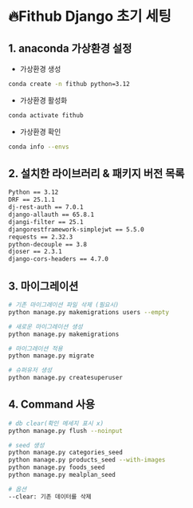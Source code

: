 # 🔥Fithub Django 초기 세팅

## 1. anaconda 가상환경 설정

- 가상환경 생성
```bash
conda create -n fithub python=3.12
```

- 가상환경 활성화
```bash
conda activate fithub
```

- 가상환경 확인
```bash
conda info --envs
```

## 2. 설치한 라이브러리 & 패키지 버전 목록

```bash
Python == 3.12
DRF == 25.1.1
dj-rest-auth == 7.0.1
django-allauth == 65.8.1
djangi-filter == 25.1
djangorestframework-simplejwt == 5.5.0
requests == 2.32.3
python-decouple == 3.8
djoser == 2.3.1
django-cors-headers == 4.7.0
```

## 3. 마이그레이션

```bash
# 기존 마이그레이션 파일 삭제 (필요시)
python manage.py makemigrations users --empty

# 새로운 마이그레이션 생성
python manage.py makemigrations

# 마이그레이션 적용
python manage.py migrate

# 슈퍼유저 생성
python manage.py createsuperuser
```

## 4. Command 사용

```bash
# db clear(확인 메세지 표시 x)
python manage.py flush --noinput

# seed 생성
python manage.py categories_seed
python manage.py products_seed --with-images
python manage.py foods_seed
python manage.py mealplan_seed

# 옵션
--clear: 기존 데이터를 삭제
```